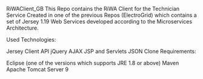 RiWAClient_GB
This Repo contains the RiWA Client for the Technician Service Created in one of the previous Repos (ElectroGrid) which contains a set of Jersey 1.19 Web Services developed according to the Microservices Architecture.

Used Technologies:

Jersey Client API
jQuery
AJAX
JSP and Servlets
JSON
Clone Requirements:

Eclipse (one of the versions which supports JRE 1.8 or above)
Maven
Apache Tomcat Server 9
